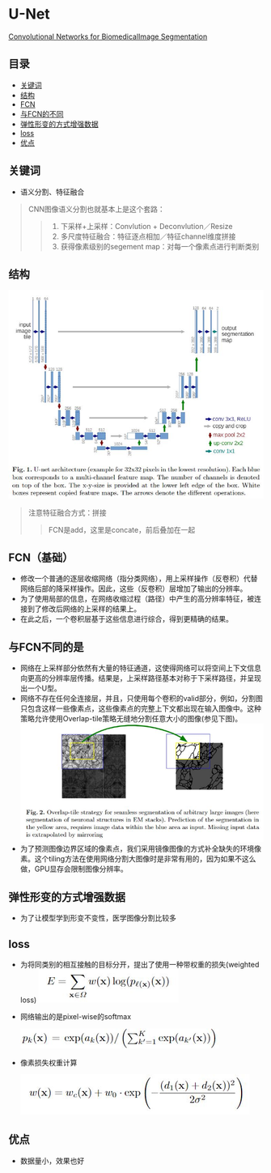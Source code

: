 # U-Net
[Convolutional Networks for BiomedicalImage Segmentation](https://arxiv.org/pdf/1505.04597)

## 目录
- [关键词](#关键词)
- [结构](#结构)
- [FCN](#FCN(基础))
- [与FCN的不同](#与FCN的不同)
- [弹性形变的方式增强数据](#弹性形变的方式增强数据)
- [loss](#loss)
- [优点](#优点)

## 关键词
- 语义分割、特征融合
> CNN图像语义分割也就基本上是这个套路：
>> 1. 下采样+上采样：Convlution + Deconvlution／Resize
>> 2. 多尺度特征融合：特征逐点相加／特征channel维度拼接
>> 3. 获得像素级别的segement map：对每一个像素点进行判断类别


## 结构
![](./img/1.JPG)
> 注意特征融合方式：拼接
>> FCN是add，这里是concate，前后叠加在一起

## FCN（基础）
- 修改一个普通的逐层收缩网络（指分类网络），用上采样操作（反卷积）代替网络后部的降采样操作。因此，这些（反卷积）层增加了输出的分辨率。
- 为了使用局部的信息，在网络收缩过程（路径）中产生的高分辨率特征，被连接到了修改后网络的上采样的结果上。
- 在此之后，一个卷积层基于这些信息进行综合，得到更精确的结果。


## 与FCN不同的是
- 网络在上采样部分依然有大量的特征通道，这使得网络可以将空间上下文信息向更高的分辨率层传播。结果是，上采样路径基本对称于下采样路径，并呈现出一个U型。
- 网络不存在任何全连接层，并且，只使用每个卷积的valid部分，例如，分割图只包含这样一些像素点，这些像素点的完整上下文都出现在输入图像中。这种策略允许使用Overlap-tile策略无缝地分割任意大小的图像(参见下图)。
![](./img/3.JPG)
- 为了预测图像边界区域的像素点，我们采用镜像图像的方式补全缺失的环境像素。这个tiling方法在使用网络分割大图像时是非常有用的，因为如果不这么做，GPU显存会限制图像分辨率。

## 弹性形变的方式增强数据
- 为了让模型学到形变不变性，医学图像分割比较多

## loss
- 为将同类别的相互接触的目标分开，提出了使用一种带权重的损失(weighted loss)
![](./img/2.JPG)
- 网络输出的是pixel-wise的softmax

  ![](./img/4.JPG)
- 像素损失权重计算
  
  ![](./img/5.JPG)
 

## 优点
- 数据量小，效果也好